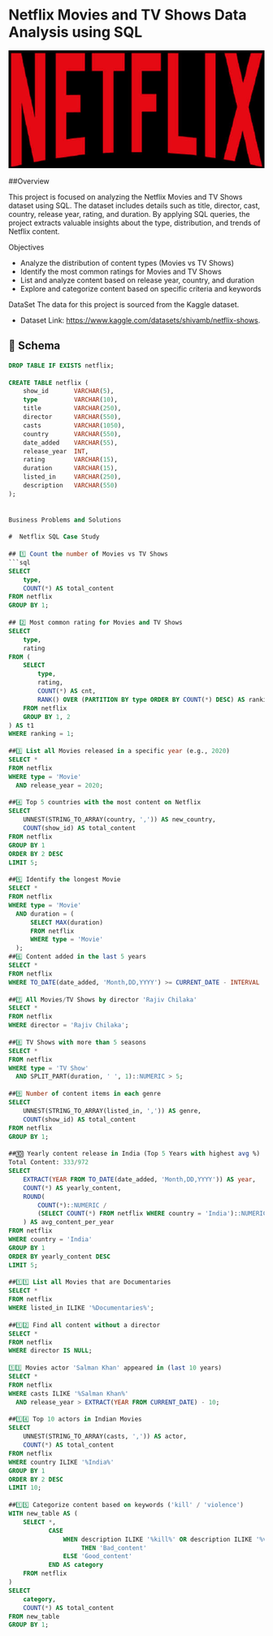 # Netflix Movies and TV Shows Data Analysis using SQL

![Netflix Logo](https://github.com/Jesica78/netflix_sql_project_1/blob/main/netflix%20212.jpg)

##Overview

 This project is focused on analyzing the Netflix Movies and TV Shows dataset using SQL.
The dataset includes details such as title, director, cast, country, release year, rating, and duration.
By applying SQL queries, the project extracts valuable insights about the type, distribution, and trends of Netflix content.

Objectives

* Analyze the distribution of content types (Movies vs TV Shows)
* Identify the most common ratings for Movies and TV Shows
* List and analyze content based on release year, country, and duration
* Explore and categorize content based on specific criteria and keywords

DataSet 
The data for this project is sourced from the Kaggle dataset.
* Dataset Link: https://www.kaggle.com/datasets/shivamb/netflix-shows.

## 📌 Schema

```sql
DROP TABLE IF EXISTS netflix;

CREATE TABLE netflix (
    show_id       VARCHAR(5),
    type          VARCHAR(10),
    title         VARCHAR(250),
    director      VARCHAR(550),
    casts         VARCHAR(1050),
    country       VARCHAR(550),
    date_added    VARCHAR(55),
    release_year  INT,
    rating        VARCHAR(15),
    duration      VARCHAR(15),
    listed_in     VARCHAR(250),
    description   VARCHAR(550)
);


Business Problems and Solutions

#  Netflix SQL Case Study  

## 1️⃣ Count the number of Movies vs TV Shows
```sql
SELECT 
    type,
    COUNT(*) AS total_content
FROM netflix
GROUP BY 1;

## 2️⃣ Most common rating for Movies and TV Shows
SELECT 
    type,
    rating
FROM (
    SELECT
        type,
        rating,
        COUNT(*) AS cnt,
        RANK() OVER (PARTITION BY type ORDER BY COUNT(*) DESC) AS ranking
    FROM netflix
    GROUP BY 1, 2
) AS t1
WHERE ranking = 1;

##3️⃣ List all Movies released in a specific year (e.g., 2020)
SELECT *
FROM netflix
WHERE type = 'Movie'
  AND release_year = 2020;

##4️⃣ Top 5 countries with the most content on Netflix
SELECT
    UNNEST(STRING_TO_ARRAY(country, ',')) AS new_country,
    COUNT(show_id) AS total_content
FROM netflix 
GROUP BY 1 
ORDER BY 2 DESC
LIMIT 5;

##5️⃣ Identify the longest Movie
SELECT *
FROM netflix
WHERE type = 'Movie'
  AND duration = (
      SELECT MAX(duration)
      FROM netflix
      WHERE type = 'Movie'
  );
##6️⃣ Content added in the last 5 years
SELECT *
FROM netflix
WHERE TO_DATE(date_added, 'Month,DD,YYYY') >= CURRENT_DATE - INTERVAL '5 years';

##7️⃣ All Movies/TV Shows by director 'Rajiv Chilaka'
SELECT *
FROM netflix  
WHERE director = 'Rajiv Chilaka';

##8️⃣ TV Shows with more than 5 seasons
SELECT *
FROM netflix
WHERE type = 'TV Show'
  AND SPLIT_PART(duration, ' ', 1)::NUMERIC > 5;

##9️⃣ Number of content items in each genre
SELECT
    UNNEST(STRING_TO_ARRAY(listed_in, ',')) AS genre,
    COUNT(show_id) AS total_content
FROM netflix
GROUP BY 1;

##🔟 Yearly content release in India (Top 5 Years with highest avg %)
Total Content: 333/972
SELECT
    EXTRACT(YEAR FROM TO_DATE(date_added, 'Month,DD,YYYY')) AS year,
    COUNT(*) AS yearly_content,
    ROUND(
        COUNT(*)::NUMERIC /
        (SELECT COUNT(*) FROM netflix WHERE country = 'India')::NUMERIC * 100, 2
    ) AS avg_content_per_year
FROM netflix
WHERE country = 'India'
GROUP BY 1
ORDER BY yearly_content DESC
LIMIT 5;

##1️⃣1️⃣ List all Movies that are Documentaries
SELECT *
FROM netflix
WHERE listed_in ILIKE '%Documentaries%';

##1️⃣2️⃣ Find all content without a director
SELECT *
FROM netflix
WHERE director IS NULL;

1️⃣3️⃣ Movies actor 'Salman Khan' appeared in (last 10 years)
SELECT *
FROM netflix
WHERE casts ILIKE '%Salman Khan%'
  AND release_year > EXTRACT(YEAR FROM CURRENT_DATE) - 10;

##1️⃣4️⃣ Top 10 actors in Indian Movies
SELECT
    UNNEST(STRING_TO_ARRAY(casts, ',')) AS actor,
    COUNT(*) AS total_content
FROM netflix
WHERE country ILIKE '%India%'
GROUP BY 1
ORDER BY 2 DESC
LIMIT 10;

##1️⃣5️⃣ Categorize content based on keywords ('kill' / 'violence')
WITH new_table AS (
    SELECT *,
           CASE 
               WHEN description ILIKE '%kill%' OR description ILIKE '%violence%'
                    THEN 'Bad_content'
               ELSE 'Good_content'
           END AS category
    FROM netflix
)
SELECT 
    category,
    COUNT(*) AS total_content
FROM new_table
GROUP BY 1;














